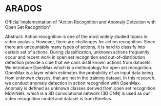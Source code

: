 # ARADOS
Official Implementation of "Action Recognition and Anomaly Detection with Open Set Recognition"

Abstract: Action recognition is one of the most widely studied topics in video analysis. However, there are challenges for action recognition. Since there are uncountably many types of actions, it is hard to classify into certain set of actions. During classification, unknown actions frequently occur and recent work in open set recognition and out-of-distribution detection provide a clue that we cans distil known actions from datasets. We introduce OpenMax which is a methodology for open set recognition. OpenMax is a layer which estimates the probability of an input data being from unknown classes, that are not in the training dataset. In this research, we conduct anomaly detection in action recognition with OpenMax. Anomaly is defined as unknown classes derived from open set recognition. MoViNets, which is a 3D convolutional network (3D CNN) is used as our video recognition model and dataset is from Kinetics.

